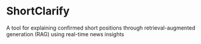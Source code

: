 # ShortClarify
A tool for explaining confirmed short positions through retrieval-augmented generation (RAG) using real-time news insights
